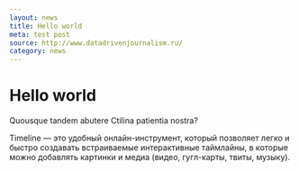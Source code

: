 ```yaml
---
layout: news
title: Hello world
meta: test post
source: http://www.datadrivenjournalism.ru/
category: news
---
```


# Hello world

Quousque tandem abutere Ctilina patientia nostra?

Timeline — это удобный онлайн-инструмент, который позволяет легко и быстро создавать встраиваемые интерактивные таймлайны, в которые можно добавлять картинки и медиа (видео, гугл-карты, твиты, музыку).